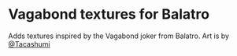 # Vagabond textures for Balatro

Adds textures inspired by the Vagabond joker from Balatro. Art is by [@Tacashumi](https://www.twitch.tv/tacashumi)